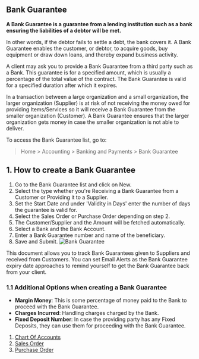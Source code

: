 ## Bank Guarantee

**A Bank Guarantee is a guarantee from a lending institution such as a bank ensuring the liabilities of a debtor will be met.**

In other words, if the debtor fails to settle a debt, the bank covers it. A Bank Guarantee enables the customer, or debtor, to acquire goods, buy equipment or draw down loans, and thereby expand business activity.

A client may ask you to provide a Bank Guarantee from a third party such as a Bank. This guarantee is for a specified amount, which is usually a percentage of the total value of the contract. The Bank Guarantee is valid for a specified duration after which it expires.

In a transaction between a large organization and a small organization, the larger organization (Supplier) is at risk of not receiving the money owed for providing Items/Services so it will receive a Bank Guarantee from the smaller organization (Customer). A Bank Guarantee ensures that the larger organization gets money in case the smaller organization is not able to deliver.

To access the Bank Guarantee list, go to:

> Home > Accounting > Banking and Payments > Bank Guarantee

## 1\. How to create a Bank Guarantee

1.  Go to the Bank Guarantee list and click on New.
2.  Select the type whether you're Receiving a Bank Guarantee from a Customer or Providing it to a Supplier.
3.  Set the Start Date and under 'Validity in Days' enter the number of days the guarantee is valid for.
4.  Select the Sales Order or Purchase Order depending on step 2.
5.  The Customer/Supplier and the Amount will be fetched automatically.
6.  Select a Bank and the Bank Account.
7.  Enter a Bank Guarantee number and name of the beneficiary.
8.  Save and Submit. ![Bank Guarantee](https://docs.erpnext.com/files/bank-guarantee.png)

This document allows you to track Bank Guarantees given to Suppliers and received from Customers. You can set Email Alerts as the Bank Guarantee expiry date approaches to remind yourself to get the Bank Guarantee back from your client.

### 1.1 Additional Options when creating a Bank Guarantee

*   **Margin Money**: This is some percentage of money paid to the Bank to proceed with the Bank Guarantee.
*   **Charges Incurred**: Handling charges charged by the Bank.
*   **Fixed Deposit Number**: In case the providing party has any Fixed Deposits, they can use them for proceeding with the Bank Guarantee.

1.  [Chart Of Accounts](https://docs.erpnext.com/docs/v13/user/manual/en/accounts/chart-of-accounts)
2.  [Sales Order](https://docs.erpnext.com/docs/v13/user/manual/en/selling/sales-order)
3.  [Purchase Order](https://docs.erpnext.com/docs/v13/user/manual/en/buying/purchase-order)